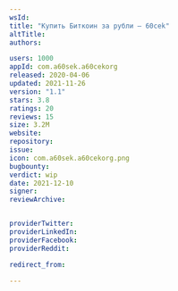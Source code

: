 ```yaml
---
wsId: 
title: "Купить Биткоин за рубли – 60cek"
altTitle: 
authors:

users: 1000
appId: com.a60sek.a60cekorg
released: 2020-04-06
updated: 2021-11-26
version: "1.1"
stars: 3.8
ratings: 20
reviews: 15
size: 3.2M
website: 
repository: 
issue: 
icon: com.a60sek.a60cekorg.png
bugbounty: 
verdict: wip
date: 2021-12-10
signer: 
reviewArchive:


providerTwitter: 
providerLinkedIn: 
providerFacebook: 
providerReddit: 

redirect_from:

---
```



